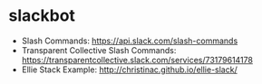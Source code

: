 # slackbot

- Slash Commands: https://api.slack.com/slash-commands
- Transparent Collective Slash Commands: https://transparentcollective.slack.com/services/73179614178
- Ellie Stack Example: http://christinac.github.io/ellie-slack/
